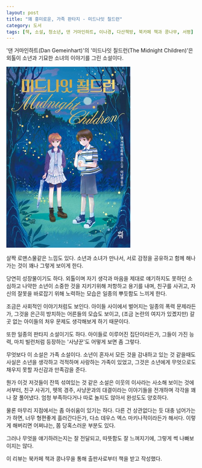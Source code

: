 ```yaml
---
layout: post
title: "꽤 흥미로운, 가족 판타지 - 미드나잇 칠드런"
category: 도서
tags: [책, 소설, 청소년, 댄 거마인하트, 이나경, 다산책방, 북카페 책과 콩나무, 서평]
---
```


'댄 거마인하트(Dan Gemeinhart)'의
'미드나잇 칠드런(The Midnight Children)'은
외톨이 소년과 기묘한 소녀의 이야기를 그린 소설이다.

![표지](/images/the-midnight-children-book-h480.jpg)

살짝 로맨스물같은 느낌도 있다.
소년과 소녀가 만나서,
서로 감정을 공유하고 함께 해나가는 것이
꽤나 그렇게 보이게 한다.

당연히 성장물이기도 하다.
외톨이며 자기 생각과 마음을 제대로 얘기하지도 못하던 소심하고 나약한 소년이
소중한 것을 지키기위해 저항하고 용기를 내며,
친구를 사귀고,
자신의 잘못을 바로잡기 위해 노력하는 모습은 일종의 뿌듯함도 느끼게 한다.

조금은 사회적인 이야기처럼도 보인다.
아이들 사이에서 벌어지는 일종의 폭력 문제라든가,
그것을 은근히 방치하는 어른들의 모습도 보이고,
(조금 논란의 여지가 있곘지만) 갈 곳 없는 아이들의 처우 문제도 생각해보게 하기 때문이다.

또한 일종의 판타지 소설이기도 하다.
아이들로 이루어진 집단이라든가,
그들이 가진 능력,
마치 빌런처럼 등장하는 '사냥꾼'도 어떻게 보면 좀 그렇다.

무엇보다 이 소설은 가족 소설이다.
소년이 혼자서 모든 것을 감내하고 있는 것 같을때도
사실은 소년을 생각하고 걱적하며 사랑하는 가족이 있었고,
그것은 소년에게 무엇으로도 채우지 못할 자신감과 만족감을 준다.

뭔가 이것 저것들이 잔뜩 섞여있는 것 같은 소설은
이웃의 이사라는 사소해 보이는 것에서부터,
친구 사귀기,
뗏목 경주,
사냥꾼과의 대결이라는 이야기들을 전개하며
각각을 꽤나 잘 풀어냈다.
엄청 부족하다거나 따로 놀지도 않아서 완성도도 양호하다.

물론 마무리 지점에서는 좀 아쉬움이 있기는 하다.
다른 건 상관없다는 듯 대충 넘어가는가 하면,
너무 형편좋게 흘러간다든가,
다소 데우스 엑스 마키나적이라든가 해서다.
이렇게 해버리면 어쩌냐는, 쫌 당혹스러운 부분도 있다.

그러나 무엇을 얘기하려는지는 잘 전달되고,
따뜻함도 잘 느껴지기에,
그렇게 썩 나빠보이지는 않다.



<div class="im im-info">
이 리뷰는 북카페 책과 콩나무을 통해 출판사로부터 책을 받고 작성했다.
</div>
